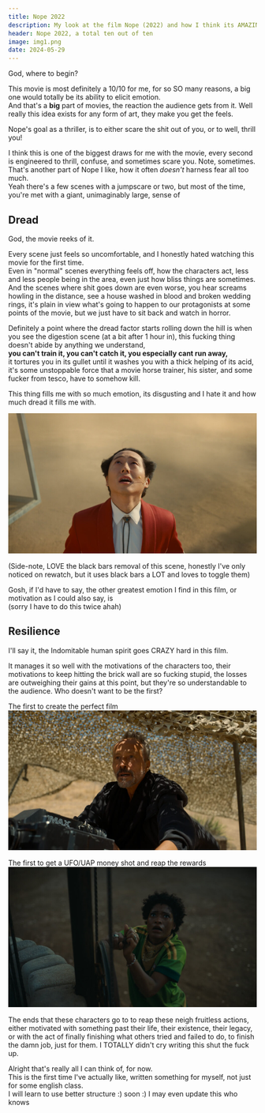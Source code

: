 ```yaml
---
title: Nope 2022
description: My look at the film Nope (2022) and how I think its AMAZING
header: Nope 2022, a total ten out of ten
image: img1.png
date: 2024-05-29
---
```

God, where to begin?  

This movie is most definitely a 10/10 for me, for so SO many reasons, a big one would totally be its ability to elicit emotion.  
And that's a **big** part of movies, the reaction the audience gets from it. Well really this idea exists for any form of art, they make you get the feels.  

Nope's goal as a thriller, is to either scare the shit out of you, or to well, thrill you!  

I think this is one of the biggest draws for me with the movie, every second is engineered to thrill, confuse, and sometimes scare you. Note, sometimes.  
That's another part of Nope I like, how it often _doesn't_ harness fear all too much.  
Yeah there's a few scenes with a jumpscare or two, but most of the time, you're met with a giant, unimaginably large, sense of
## Dread
God, the movie reeks of it.  

Every scene just feels so uncomfortable, and I honestly hated watching this movie for the first time.  
Even in "normal" scenes everything feels off, how the characters act, less and less people being in the area, even just how bliss things are sometimes. And the scenes where shit goes down are even worse, you hear screams howling in the distance, see a house washed in blood and broken wedding rings, it's plain in view what's going to happen to our protagonists at some points of the movie, but we just have to sit back and watch in horror.  

Definitely a point where the dread factor starts rolling down the hill is when you see the digestion scene (at a bit after 1 hour in), this fucking thing doesn't abide by anything we understand,  
**you can't train it, you can't catch it, you especially cant run away,**  
it tortures you in its gullet until it washes you with a thick helping of its acid, it's some unstoppable force that a movie horse trainer, his sister, and some fucker from tesco, have to somehow kill.  

This thing fills me with so much emotion, its disgusting and I hate it and how much dread it fills me with.

<img src="img1.jpg">

(Side-note, LOVE the black bars removal of this scene, honestly I've only noticed on rewatch, but it uses black bars a LOT and loves to toggle them)

Gosh, if I'd have to say, the other greatest emotion I find in this film, or motivation as I could also say, is  
(sorry I have to do this twice ahah)
## Resilience
I'll say it, the Indomitable human spirit goes CRAZY hard in this film.  

It manages it so well with the motivations of the characters too, their motivations to keep hitting the brick wall are so fucking stupid, the losses are outweighing their gains at this point, but they're so understandable to the audience. Who doesn't want to be the first?

The first to create the perfect film
![](img2.jpg)

The first to get a UFO/UAP money shot and reap the rewards
![](img3.jpg)

The ends that these characters go to to reap these neigh fruitless actions, either motivated with something past their life, their existence, their legacy, or with the act of finally finishing what others tried and failed to do, to finish the damn job, just for them. I TOTALLY didn't cry writing this shut the fuck up.

Alright that's really all I can think of, for now.  
This is the first time I've actually like, written something for myself, not just for some english class.  
I will learn to use better structure :) soon :) I may even update this who knows